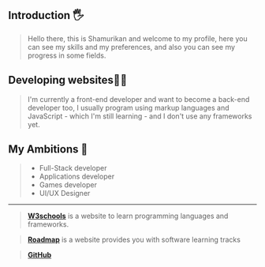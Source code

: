 ## Introduction 🖐️
> Hello there, this is Shamurikan and welcome to my profile, here you can see my skills and my preferences, and also you can see my progress in some fields.

## Developing websites🧑‍💻
> I'm currently a front-end developer and want to become a back-end developer too, I usually program using markup languages ​​and JavaScript - which I'm still learning - and I don't use any frameworks yet.

## My Ambitions 🎯
> - Full-Stack developer
> - Applications developer
> - Games developer
> - UI/UX Designer

---

> [__W3schools__](https://www.w3schools.com/) is a website to learn programming languages and frameworks.

> [__Roadmap__](https://roadmap.sh/) is a website provides you with software learning tracks

> [__GitHub__](https://github.com/)